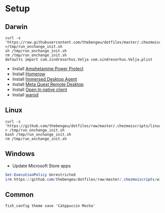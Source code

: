 # Setup

## Darwin

```console
curl -s 'https://raw.githubusercontent.com/thebengeu/dotfiles/master/.chezmoiscripts/darwin/run_onchange_init.sh' >/tmp/run_onchange_init.sh
sh /tmp/run_onchange_init.sh
rm /tmp/run_onchange_init.sh
defaults import com.sindresorhus.Velja com.sindresorhus.Velja.plist
```

- Install [Amphetamine Power Protect](https://x74353.github.io/Amphetamine-Power-Protect/)
- Install [Homerow](https://install.appcenter.ms/users/dexterleng/apps/homerow-redux/distribution_groups/production)
- Install [Immersed Desktop Agent](https://immersed.com/)
- Install [Meta Quest Remote Desktop](https://www.meta.com/help/quest/articles/horizon/getting-started-in-horizon-workrooms/use-computer-in-VR-workrooms/)
- Install [Open In native client](https://github.com/andy-portmen/native-client/releases)
- Install [warpd](https://github.com/rvaiya/warpd)

## Linux

```console
curl -s 'https://github.com/thebengeu/dotfiles/raw/master/.chezmoiscripts/linux/run_onchange_init.sh' > /tmp/run_onchange_init.sh
bash /tmp/run_onchange_init.sh
rm /tmp/run_onchange_init.sh
```

## Windows

- Update Microsoft Store apps

```powershell
Set-ExecutionPolicy Unrestricted
irm https://github.com/thebengeu/dotfiles/raw/master/.chezmoiscripts/windows/run_onchange_init-admin.ps1 | iex
```

## Common

```console
fish_config theme save 'Catppuccin Mocha'
```

